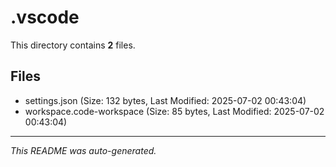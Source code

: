 # .vscode

This directory contains **2** files.

## Files

- settings.json (Size: 132 bytes, Last Modified: 2025-07-02 00:43:04)
- workspace.code-workspace (Size: 85 bytes, Last Modified: 2025-07-02 00:43:04)

---
*This README was auto-generated.*
